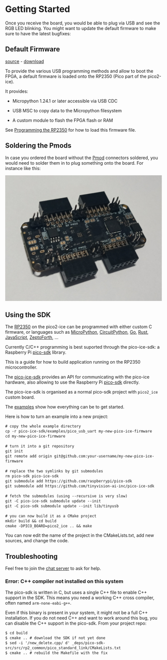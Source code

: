 # Getting Started

Once you receive the board, you would be able to plug via USB and see the RGB LED blinking.
You might want to update the default firmware to make sure to have the latest bugfixes:


## Default Firmware

[source](https://github.com/tinyvision-ai-inc/pico-ice-micropython) -
[download](https://github.com/tinyvision-ai-inc/pico-ice-micropython/releases)

To provide the various USB programming methods and allow to boot the FPGA, a
default firmware is loaded onto the RP2350 (Pico part of the pico2-ice).

It provides:

- Micropython 1.24.1 or later accessible via USB CDC

- USB MSC to copy data to the Micropython filesystem

- A custom module to flash the FPGA flash or RAM

See [Programming the RP2350](md_programming__the__mcu.html) for how to load this firmware file.


## Soldering the Pmods

In case you ordered the board without the [Pmod](md_pmods.html) connectors soldered,
you would need to solder them in to plug something onto the board.
For instance like this:

![pmod install after soldering](images/pico_ice_pmod_install.jpg)


## Using the SDK

The [RP2350](https://www.raspberrypi.com/products/rp2350/) on the
pico2-ice can be programmed with either custom C firmware, or languages such as
[MicroPython](https://micropython.org/download/RPI_PICO2/),
[CircuitPython](https://circuitpython.org/board/raspberry_pi_pico2/),
[Go](https://tinygo.org/docs/reference/microcontrollers/pico2/),
[Rust](https://docs.rs/rp2-hal/latest/rp2_hal/),
[JavaScript](https://kalumajs.org/),
[ZeptoForth](https://github.com/tabemann/zeptoforth),
...

Currently C/C++ programming is best suported through the pico-ice-sdk:
a Raspberry Pi [pico-sdk](https://github.com/raspberrypi/pico-sdk/) library.

This is a guide for how to build application running on the RP2350 microcontroller.

The [pico-ice-sdk](https://github.com/tinyvision-ai-inc/pico-ice-sdk/tree/pico2-ice_develop) provides an API for communicating with the pico-ice hardware, also allowing to use the Raspberry Pi [pico-sdk](https://github.com/raspberrypi/pico-sdk/) directly.

The pico-ice-sdk is organised as a normal pico-sdk project with `pico2_ice` custom board.

The [examples](https://github.com/tinyvision-ai-inc/pico-ice-sdk/tree/pico2-ice_develop/examples) show how everything can be to get started.

Here is how to turn an example into a new project:

    # copy the whole example directory
    cp -r pico-ice-sdk/examples/pico_usb_uart my-new-pico-ice-firmware
    cd my-new-pico-ice-firmware

    # turn it into a git repository
    git init
    git remote add origin git@github.com:your-username/my-new-pico-ice-firmware

    # replace the two symlinks by git submodules
    rm pico-sdk pico-ice-sdk
    git submodule add https://github.com/raspberrypi/pico-sdk
    git submodule add https://github.com/tinyvision-ai-inc/pico-ice-sdk

    # fetch the submodules (using --recursive is very slow)
    git -C pico-ice-sdk submodule update --init
    git -C pico-sdk submodule update --init lib/tinyusb

    # you can now build it as a CMake project
    mkdir build && cd build
    cmake -DPICO_BOARD=pico2_ice .. && make

You can now edit the name of the project in the CMakeLists.txt, add new sources, and change the code.


## Troubleshooting

Feel free to join the [chat server](https://discord.gg/sb2kwc66) to ask for help.


### Error: C++ compiler not installed on this system

The pico-sdk is written in C, but uses a single C++ file to enable C++ support in the SDK.
This means you need a working C++ cross compiler, often named `arm-none-eabi-g++`.

Even if this binary is present in your system, it might not be a full C++ installation.
If you do not need C++ and want to work around this bug, you can disable the C++ support
in the pico-sdk. From your project repo:

    $ cd build
    $ cmake .. # download the SDK if not yet done
    $ sed -i '/new_delete.cpp/ d' _deps/pico-sdk-src/src/rp2_common/pico_standard_link/CMakeLists.txt
    $ cmake .. # rebuild the Makefile with the fix
